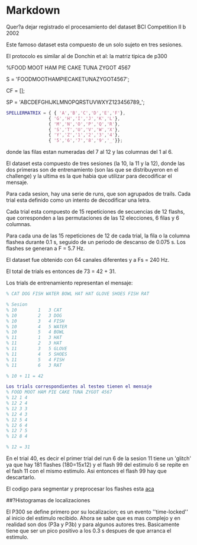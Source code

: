 # Markdown

Quer?a dejar registrado el procesamiento del dataset BCI Competition II b 2002

Este famoso dataset esta compuesto de un solo sujeto en tres sesiones.

El protocolo es similar al de Donchin et al: la matriz tipica de p300

%FOOD MOOT HAM PIE CAKE TUNA ZYGOT 4567

S = 'FOODMOOTHAMPIECAKETUNAZYGOT4567';

CF = [];

SP = 'ABCDEFGHIJKLMNOPQRSTUVWXYZ123456789_';

```matlab
SPELLERMATRIX = { { 'A','B','C','D','E','F'},
                { 'G','H','I','J','K','L'},
                { 'M','N','O','P','Q','R'},
                { 'S','T','U','V','W','X'},
                { 'Y','Z','1','2','3','4'},
                { '5','6','7','8','9','_'}};
```

donde las filas estan numeradas del 7 al 12 y las columnas del 1 al 6.

El dataset esta compuesto de tres sesiones (la 10, la 11 y la 12), donde las dos primeras son de 
entrenamiento (son las que se distribuyeron en el challenge) y la ultima
es la que habia que utilizar para decodificar el mensaje.

Para cada sesion, hay una serie de runs, que son agrupados de trails.  Cada
trial esta definido como un intento de decodificar una letra.

Cada trial esta compuesto de 15 repeticiones de secuencias de 12 flashs, que 
corresponden a las permutaciones de las 12 elecciones, 6 filas y 6 columnas.

Para cada una de las 15 repeticiones de 12 de cada trial, la fila o la 
columna flashea durante 0.1 s, seguido de un periodo de descanso de 0.075 s.
Los flashes se generan a F = 5.7 Hz.

El dataset fue obtenido con 64 canales diferentes y a Fs = 240 Hz.

El total de trials es entonces de 73 = 42 + 31.

Los trials de entrenamiento representan el mensaje:

```matlab
% CAT DOG FISH WATER BOWL HAT HAT GLOVE SHOES FISH RAT

% Sesion
% 10        1   3 CAT
% 10        2   3 DOG
% 10        3   4 FISH
% 10        4   5 WATER
% 10        5   4 BOWL
% 11        1   3 HAT
% 11        2   3 HAT
% 11        3   5 GLOVE
% 11        4   5 SHOES
% 11        5   4 FISH
% 11        6   3 RAT

% 10 + 11 = 42 

Los trials correspondientes al testeo tienen el mensaje
% FOOD MOOT HAM PIE CAKE TUNA ZYGOT 4567
% 12 1 4
% 12 2 4
% 12 3 3
% 12 4 3
% 12 5 4
% 12 6 4
% 12 7 5
% 12 8 4

% 12 = 31
```

En el trial 40, es decir el primer trial del run 6 de la sesion 11 tiene un 
'glitch' ya que hay 181 flashes (180=15x12) y el flash 99 del estimulo 6 se
repite en el fash 11 con el mismo estimulo.  Asi entonces el flash 99 hay que
descartarlo.

El codigo para segmentar y preprocesar los flashes esta [aca]([loadBCICompetition.m)

##?Histogramas de localizaciones

El P300 se define primero por su localizacion; es un evento ''time-locked'' al
inicio del estimulo recibido.  Ahora se sabe que es mas complejo y en realidad 
son dos (P3a y P3b) y para algunos autores tres.  Basicamente tiene que ser un 
pico positivo a los 0.3 s despues de que arranca el estimulo.



